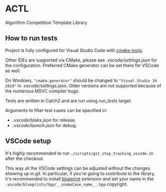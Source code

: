 # ACTL
Algorithm Competition Template Library

## How to run tests

Project is fully configured for Visual Studio Code with [cmake-tools](https://marketplace.visualstudio.com/items?itemName=ms-vscode.cmake-tools).

Other IDEs are supported via CMake, please see _.vscode/settings.json_ for the configuration. Preferred CMake generator can be set there for VSCode as well.

On Windows, `"cmake.generator"` should be changed to `"Visual Studio 16 2019"` in _.vscode/settings.json_. Older versions are not supported because of the numerous MSVC compiler bugs.

Tests are written in Catch2 and are run using _run_tests_ target.

Arguments to filter test cases can be specified in:
- _.vscode/tasks.json_ for release.
- _.vscode/launch.json_ for debug.

## VSCode setup

It's highly recommended to run `./scripts/git_stop_tracking_vscode.sh` after the checkout.

This way all the VSCode settings can be adjusted without the changes showing up in git. In particular, if you're going to contribute to the library, it's recommended to install [blueprint](https://marketplace.visualstudio.com/items?itemName=teamchilla.blueprint) extension and set your name in the `.vscode/blueprints/hpp/__snakeCase_name__.hpp` copyright.

